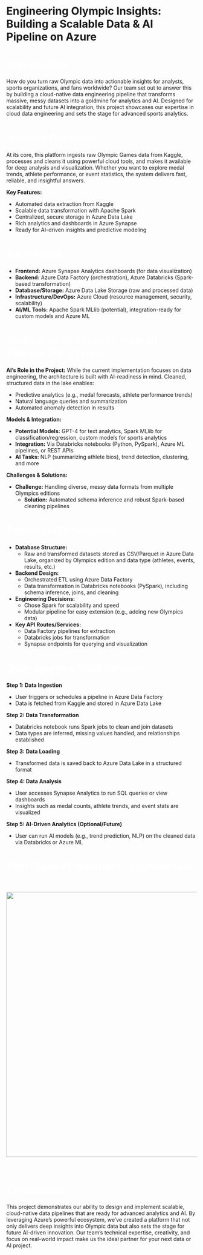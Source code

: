 # Engineering Olympic Insights: Building a Scalable Data & AI Pipeline on Azure

<h1 style="color: white;">Introduction</h1>

How do you turn raw Olympic data into actionable insights for analysts, sports organizations, and fans worldwide? Our team set out to answer this by building a cloud-native data engineering pipeline that transforms massive, messy datasets into a goldmine for analytics and AI. Designed for scalability and future AI integration, this project showcases our expertise in cloud data engineering and sets the stage for advanced sports analytics.

<h1 style="color: white;">General Overview</h1>

At its core, this platform ingests raw Olympic Games data from Kaggle, processes and cleans it using powerful cloud tools, and makes it available for deep analysis and visualization. Whether you want to explore medal trends, athlete performance, or event statistics, the system delivers fast, reliable, and insightful answers.

**Key Features:**
- Automated data extraction from Kaggle
- Scalable data transformation with Apache Spark
- Centralized, secure storage in Azure Data Lake
- Rich analytics and dashboards in Azure Synapse
- Ready for AI-driven insights and predictive modeling

<h1 style="color: white;">Tech Stack</h1>

- **Frontend:** Azure Synapse Analytics dashboards (for data visualization)
- **Backend:** Azure Data Factory (orchestration), Azure Databricks (Spark-based transformation)
- **Database/Storage:** Azure Data Lake Storage (raw and processed data)
- **Infrastructure/DevOps:** Azure Cloud (resource management, security, scalability)
- **AI/ML Tools:** Apache Spark MLlib (potential), integration-ready for custom models and Azure ML

<h1 style="color: white;">Dedicated AI Section: How AI Powers the System</h1>

**AI’s Role in the Project:**
While the current implementation focuses on data engineering, the architecture is built with AI-readiness in mind. Cleaned, structured data in the lake enables:
- Predictive analytics (e.g., medal forecasts, athlete performance trends)
- Natural language queries and summarization
- Automated anomaly detection in results

**Models & Integration:**
- **Potential Models:** GPT-4 for text analytics, Spark MLlib for classification/regression, custom models for sports analytics
- **Integration:** Via Databricks notebooks (Python, PySpark), Azure ML pipelines, or REST APIs
- **AI Tasks:** NLP (summarizing athlete bios), trend detection, clustering, and more

**Challenges & Solutions:**
- **Challenge:** Handling diverse, messy data formats from multiple Olympics editions
  - **Solution:** Automated schema inference and robust Spark-based cleaning pipelines

<h1 style="color: white;">Technical Breakdown</h1>

- **Database Structure:** 
  - Raw and transformed datasets stored as CSV/Parquet in Azure Data Lake, organized by Olympics edition and data type (athletes, events, results, etc.)
- **Backend Design:** 
  - Orchestrated ETL using Azure Data Factory
  - Data transformation in Databricks notebooks (PySpark), including schema inference, joins, and cleaning
- **Engineering Decisions:**
  - Chose Spark for scalability and speed
  - Modular pipeline for easy extension (e.g., adding new Olympics data)
- **Key API Routes/Services:**
  - Data Factory pipelines for extraction
  - Databricks jobs for transformation
  - Synapse endpoints for querying and visualization

<h1 style="color: white;">User Journey Walkthrough</h1>

**Step 1: Data Ingestion**
- User triggers or schedules a pipeline in Azure Data Factory
- Data is fetched from Kaggle and stored in Azure Data Lake

**Step 2: Data Transformation**
- Databricks notebook runs Spark jobs to clean and join datasets
- Data types are inferred, missing values handled, and relationships established

**Step 3: Data Loading**
- Transformed data is saved back to Azure Data Lake in a structured format

**Step 4: Data Analysis**
- User accesses Synapse Analytics to run SQL queries or view dashboards
- Insights such as medal counts, athlete trends, and event stats are visualized

**Step 5: AI-Driven Analytics (Optional/Future)**
- User can run AI models (e.g., trend prediction, NLP) on the cleaned data via Databricks or Azure ML

<h1 style="color: white;">Text-Based Flowchart / Architecture</h1>

<br>

<img src="../../images/projects/olympics-chart.png"
    style="float:center; width:3000px; height:700px;">

<br>

<h1 style="color: white;">Conclusion</h1>

This project demonstrates our ability to design and implement scalable, cloud-native data pipelines that are ready for advanced analytics and AI. By leveraging Azure’s powerful ecosystem, we’ve created a platform that not only delivers deep insights into Olympic data but also sets the stage for future AI-driven innovation. Our team’s technical expertise, creativity, and focus on real-world impact make us the ideal partner for your next data or AI project.
